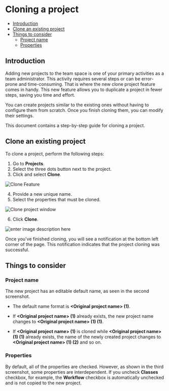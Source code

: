 # Cloning a project
  - [Introduction](#introduction)
  - [Clone an existing project](#clone-an-existing-project)
  - [Things to consider](#things-to-consider)
    - [Project name](#project-name)
    - [Properties](#properties)
## Introduction
 
Adding new projects to the team space is one of your primary activities as a team administrator. This activity requires several steps or can be error-prone and time-consuming. That is where the new clone project feature comes in handy. This new feature allows you to duplicate a project in fewer steps, saving you time and effort.
 
You can create projects similar to the existing ones without having to configure them from scratch. Once you finish cloning them, you can modify their settings.
 
This document contains a step-by-step guide for cloning a project.

## Clone an existing project

To clone a project, perform the following steps:

1. Go to **Projects**.
2. Select the three dots button next to the project.
3. Click and select **Clone**.

![Clone Feature](https://user-images.githubusercontent.com/10261553/207786005-4f7c0b08-a834-470e-b008-32d462c8b272.png)

4. Provide a new unique name.
5. Select the properties that must be cloned.

![Clone project window](https://user-images.githubusercontent.com/10261553/207795125-7c978e0b-cf36-49a7-9810-b43535d4f381.png)


6. Click **Clone**.

![enter image description here](https://user-images.githubusercontent.com/10261553/207838145-3e79c971-2c8e-4d73-a45e-1ceda3ad2533.png)

Once you've finished cloning, you will see a notification at the bottom left corner of the page. This notification indicates that the project cloning was successful.

## Things to consider

### Project name
The new project has an editable default name, as seen in the second screenshot.

- The default name format is **\<Original project name\> (1)**. 

- If **\<Original project
name\> (1)** already exists, the new project name changes to **\<Original project name\> (1) (1)**. 

- If **\<Original project name\> (1)** is cloned while **\<Original project name\> (1) (1)** already exists, the name of the newly created project changes to **\<Original project name\> (1) (2)** and so on.

### Properties

By default, all of the properties are checked. However, as shown in the third screenshot, some properties are interdependent. If you uncheck **Classes** checkbox, for example, the **Workflow** checkbox is automatically unchecked and is not copied to the new project.